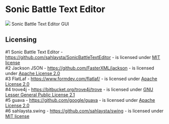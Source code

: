 # Sonic Battle Text Editor

<img src="https://i.imgur.com/OXKAAmD.png"/>
Sonic Battle Text Editor GUI

## Licensing

\#1 Sonic Battle Text Editor - https://github.com/sahlaysta/SonicBattleTextEditor - is licensed under [MIT license](https://github.com/sahlaysta/SonicBattleTextEditor/blob/master/LICENSE.txt)  
\#2 Jackson JSON - https://github.com/FasterXML/jackson - is licensed under [Apache License 2.0](https://github.com/FasterXML/jackson-core/blob/2.16/LICENSE)  
\#3 FlatLaf - https://www.formdev.com/flatlaf/ - is licensed under [Apache License 2.0](https://github.com/JFormDesigner/FlatLaf/blob/main/LICENSE)  
\#4 trove4j - https://bitbucket.org/trove4j/trove - is licensed under [GNU Lesser General Public License 2.1](https://bitbucket.org/trove4j/trove/src/master/LICENSE.txt)  
\#5 guava - https://github.com/google/guava - is licensed under [Apache License 2.0](https://github.com/google/guava/blob/master/LICENSE)  
\#6 sahlaysta.swing - https://github.com/sahlaysta/swing - is licensed under [MIT license](https://github.com/sahlaysta/swing/blob/main/LICENSE)
